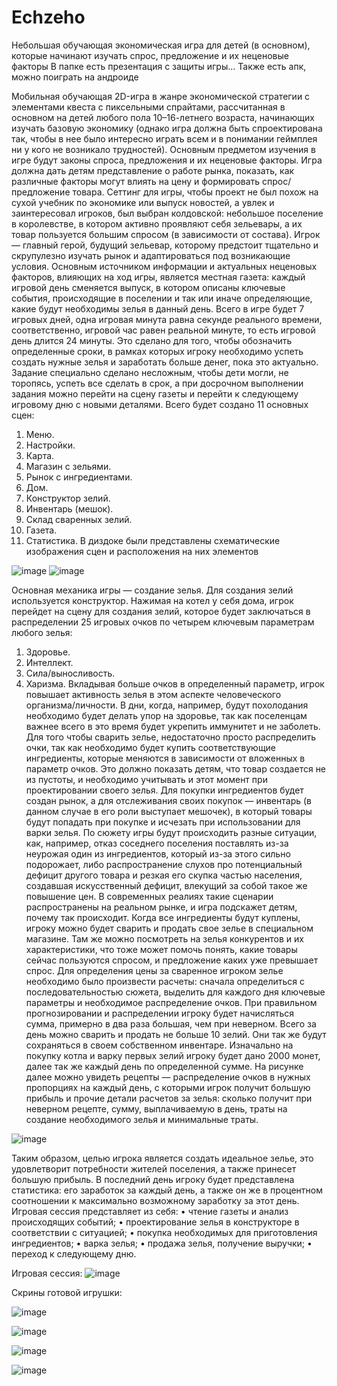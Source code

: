 # Echzeho
Небольшая обучающая экономическая игра для детей (в основном), которые начинают изучать спрос, предложение и их неценовые факторы
В папке есть презентация с защиты игры...
Также есть апк, можно поиграть на андроиде

Мобильная обучающая 2D-игра в жанре экономической стратегии с элементами квеста с пиксельными спрайтами, рассчитанная в основном на детей любого пола 10–16-летнего возраста, начинающих изучать базовую экономику (однако игра должна быть спроектирована так, чтобы в нее было интересно играть всем и в понимании геймплея ни у кого не возникало трудностей). Основным предметом изучения в игре будут законы спроса, предложения и их неценовые факторы. Игра должна дать детям представление о работе рынка, показать, как различные факторы могут влиять на цену и формировать спрос/предложение товара. Сеттинг для игры, чтобы проект не был похож на сухой учебник по экономике или выпуск новостей, а увлек и заинтересовал игроков, был выбран колдовской: небольшое поселение в королевстве, в котором активно проявляют себя зельевары, а их товар пользуется большим спросом (в зависимости от состава). Игрок — главный герой, будущий зельевар, которому предстоит тщательно и скрупулезно изучать рынок и адаптироваться под возникающие условия. Основным источником информации и актуальных неценовых факторов, влияющих на ход игры, является местная газета: каждый игровой день сменяется выпуск, в котором описаны ключевые события, происходящие в поселении и так или иначе определяющие, какие будут необходимы зелья в данный день. Всего в игре будет 7 игровых дней, одна игровая минута равна секунде реального времени, соответственно, игровой час равен реальной минуте, то есть игровой день длится 24 минуты. Это сделано для того, чтобы обозначить определенные сроки, в рамках которых игроку необходимо успеть создать нужные зелья и заработать больше денег, пока это актуально. Задание специально сделано несложным, чтобы дети могли, не торопясь, успеть все сделать в срок, а при досрочном выполнении задания можно перейти на сцену газеты и перейти к следующему игровому дню с новыми деталями. 
Всего будет создано 11 основных сцен:
1.	Меню.
2.	Настройки.
3.	Карта.
4.	Магазин с зельями.
5.	Рынок с ингредиентами.
6.	Дом.
7.	Конструктор зелий.
8.	Инвентарь (мешок).
9.	Склад сваренных зелий.
10.	Газета.
11.	Статистика.
В диздоке были представлены схематические изображения сцен и расположения на них элементов

![image](https://user-images.githubusercontent.com/107507563/177625088-9e594080-ba55-436b-be71-91404b8f90a3.png)
![image](https://user-images.githubusercontent.com/107507563/177625143-a14907ec-53c8-4f79-a7fe-d50f1b5594ff.png)

Основная механика игры — создание зелья. Для создания зелий используется конструктор. Нажимая на котел у себя дома, игрок перейдет на сцену для создания зелий, которое будет заключаться в распределении 25 игровых очков по четырем ключевым параметрам любого зелья:
1.	Здоровье.
2.	Интеллект.
3.	Сила/выносливость.
4.	Харизма.
Вкладывая больше очков в определенный параметр, игрок повышает активность зелья в этом аспекте человеческого организма/личности. В дни, когда, например, будут похолодания необходимо будет делать упор на здоровье, так как поселенцам важнее всего в это время будет укрепить иммунитет и не заболеть. 
Для того чтобы сварить зелье, недостаточно просто распределить очки, так как необходимо будет купить соответствующие ингредиенты, которые меняются в зависимости от вложенных в параметр очков. Это должно показать детям, что товар создается не из пустоты, и необходимо учитывать и этот момент при проектировании своего зелья. Для покупки ингредиентов будет создан рынок, а для отслеживания своих покупок — инвентарь (в данном случае в его роли выступает мешочек), в который товары будут попадать при покупке и исчезать при использовании для варки зелья.
По сюжету игры будут происходить разные ситуации, как, например, отказ соседнего поселения поставлять из-за неурожая один из ингредиентов, который из-за этого сильно подорожает, либо распространение слухов про потенциальный дефицит другого товара и резкая его скупка частью населения, создавшая искусственный дефицит, влекущий за собой такое же повышение цен. В современных реалиях такие сценарии распространены на реальном рынке, и игра подскажет детям, почему так происходит. 
Когда все ингредиенты будут куплены, игроку можно будет сварить и продать свое зелье в специальном магазине. Там же можно посмотреть на зелья конкурентов и их характеристики, что тоже может помочь понять, какие товары сейчас пользуются спросом, и предложение каких уже превышает спрос. Для определения цены за сваренное игроком зелье необходимо было произвести расчеты: сначала определиться с последовательностью сюжета, выделить для каждого дня ключевые параметры и необходимое распределение очков. При правильном прогнозировании и распределении игроку будет начисляться сумма, примерно в два раза большая, чем при неверном. Всего за день можно сварить и продать не больше 10 зелий. Они так же будут сохраняться в своем собственном инвентаре. Изначально на покупку котла и варку первых зелий игроку будет дано 2000 монет, далее так же каждый день по определенной сумме. На рисунке далее можно увидеть рецепты — распределение очков в нужных пропорциях на каждый день, с которыми игрок получит большую прибыль и прочие детали расчетов за зелья: сколько получит при неверном рецепте, сумму, выплачиваемую в день, траты на создание необходимого зелья и минимальные траты.

![image](https://user-images.githubusercontent.com/107507563/177625241-485aa175-85ef-4220-9151-ea3dafd1fd47.png)

Таким образом, целью игрока является создать идеальное зелье, это удовлетворит потребности жителей поселения, а также принесет большую прибыль. В последний день игроку будет представлена статистика: его заработок за каждый день, а также он же в процентном соотношении к максимально возможному заработку за этот день. 
Игровая сессия представляет из себя: 
•	чтение газеты и анализ происходящих событий;
•	проектирование зелья в конструкторе в соответствии с ситуацией;
•	покупка необходимых для приготовления ингредиентов;
•	варка зелья;
•	продажа зелья, получение выручки;
•	переход к следующему дню.

Игровая сессия: 
![image](https://user-images.githubusercontent.com/107507563/177625421-c50dd6f5-d208-4fdf-ac40-4b6a0b915455.png)

Скрины готовой игрушки:

![image](https://user-images.githubusercontent.com/107507563/177625621-d1fa481b-ecfe-4a61-887d-4b6e64bbd50a.png)

![image](https://user-images.githubusercontent.com/107507563/177625649-97f52c73-6dd1-4e9c-8360-25040b643d91.png)

![image](https://user-images.githubusercontent.com/107507563/177625676-3c379a0a-54c3-4eb2-8ecb-204c20ce1d24.png)

![image](https://user-images.githubusercontent.com/107507563/177625694-51c33dd5-f90a-4927-82a9-b643f7b00fc0.png)
